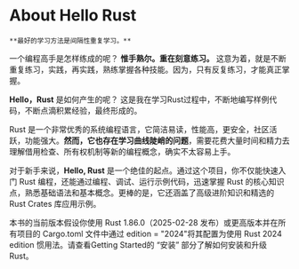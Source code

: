 # About Hello Rust

```admonish important
**最好的学习方法是间隔性重复学习。**
```

一个编程高手是怎样练成的呢？ **惟手熟尔。重在刻意练习。** 这意为着，就是不断重复练习，实践，再实践，熟练掌握各种技能。因为，只有反复练习，才能真正掌握。

**Hello，Rust**  是如何产生的呢？ 这是我在学习Rust过程中，不断地编写样例代码，不断点滴积累经验，最终形成的。 

Rust 是一个非常优秀的系统编程语言，它简洁易读，性能高，更安全，社区活跃，功能强大。**然而，它也存在学习曲线陡峭的问题**，需要花费大量时间和精力去理解借用检查、所有权机制等新的编程概念，确实不太容易上手。


对于新手来说，**Hello, Rust** 是一个绝佳的起点。通过这个项目，你不仅能快速入门 Rust 编程，还能通过编程、调试、运行示例代码，迅速掌握 Rust 的核心知识点，熟悉基础语法和基本概念。更棒的是，它还涵盖了高级进阶知识和精选的 Rust Crates 库应用示例。


本书的当前版本假设你使用 Rust 1.86.0（2025-02-28 发布）或更高版本并在所有项目的 Cargo.toml 文件中通过 edition = "2024"将其配置为使用 Rust 2024 edition 惯用法。请查看Getting Started的 “安装” 部分了解如何安装和升级 Rust。